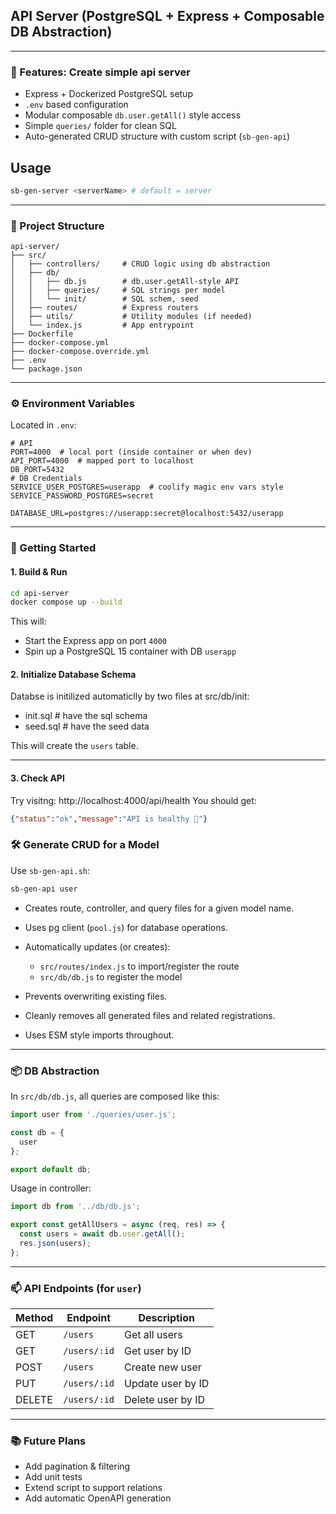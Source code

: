 
## API Server (PostgreSQL + Express + Composable DB Abstraction)


---

### 🚀 Features: Create simple api server

* Express + Dockerized PostgreSQL setup
* `.env` based configuration
* Modular composable `db.user.getAll()` style access
* Simple `queries/` folder for clean SQL
* Auto-generated CRUD structure with custom script (`sb-gen-api`)

## Usage

```bash
sb-gen-server <serverName> # default = server
```

---

### 📂 Project Structure

```
api-server/
├── src/
│   ├── controllers/     # CRUD logic using db abstraction
│   ├── db/
│   │   ├── db.js        # db.user.getAll-style API
│   │   ├── queries/     # SQL strings per model
│   │   └── init/        # SQL schem, seed
│   ├── routes/          # Express routers
│   ├── utils/           # Utility modules (if needed)
│   └── index.js         # App entrypoint
├── Dockerfile
├── docker-compose.yml
├── docker-compose.override.yml
├── .env
└── package.json
```

---

### ⚙️ Environment Variables

Located in `.env`:

```
# API
PORT=4000  # local port (inside container or when dev)
API_PORT=4000  # mapped port to localhost
DB_PORT=5432
# DB Credentials
SERVICE_USER_POSTGRES=userapp  # coolify magic env vars style
SERVICE_PASSWORD_POSTGRES=secret

DATABASE_URL=postgres://userapp:secret@localhost:5432/userapp

```

---

### 🐳 Getting Started

#### 1. Build & Run

```bash
cd api-server
docker compose up --build
```

This will:

* Start the Express app on port `4000`
* Spin up a PostgreSQL 15 container with DB `userapp`

#### 2. Initialize Database Schema

Databse is initilized automaticlly by two files at src/db/init:
- init.sql  # have the sql schema
- seed.sql  # have the seed data



This will create the `users` table.

---

#### 3. Check API
Try visitng:
http://localhost:4000/api/health
You should get:
```json
{"status":"ok","message":"API is healthy 🚀"}
```

### 🛠️ Generate CRUD for a Model

Use `sb-gen-api.sh`:

```bash
sb-gen-api user
```


* Creates route, controller, and query files for a given model name.
* Uses pg client (`pool.js`) for database operations.
* Automatically updates (or creates):

  * `src/routes/index.js` to import/register the route
  * `src/db/db.js` to register the model
* Prevents overwriting existing files.
* Cleanly removes all generated files and related registrations.
* Uses ESM style imports throughout.

---


### 📦 DB Abstraction

In `src/db/db.js`, all queries are composed like this:

```js
import user from './queries/user.js';

const db = {
  user
};

export default db;

```

Usage in controller:

```js
import db from '../db/db.js';

export const getAllUsers = async (req, res) => {
  const users = await db.user.getAll();
  res.json(users);
};
```

---

### 📫 API Endpoints (for `user`)

| Method | Endpoint     | Description       |
| ------ | ------------ | ----------------- |
| GET    | `/users`     | Get all users     |
| GET    | `/users/:id` | Get user by ID    |
| POST   | `/users`     | Create new user   |
| PUT    | `/users/:id` | Update user by ID |
| DELETE | `/users/:id` | Delete user by ID |

---

### 📚 Future Plans

* Add pagination & filtering
* Add unit tests
* Extend script to support relations
* Add automatic OpenAPI generation
